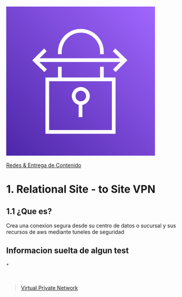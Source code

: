 ![Amazon Site to Site VPN](../../00_assets/Redes%20&%20Entrega%20de%20contenidos/sitetositeVPN-logo.png)

[Redes & Entrega de Contenido](../../4-Redes_y_entrega_de_Contenido/)

# 1. Relational Site - to Site VPN

## 1.1 ¿Que es?

Crea una conexion segura desde su centro de datos o sucursal y sus recursos de aws mediante tuneles de seguridad

## Informacion suelta de algun test

    *

<br/>

> [Virtual Private Network](./vpn.md)

<br/>